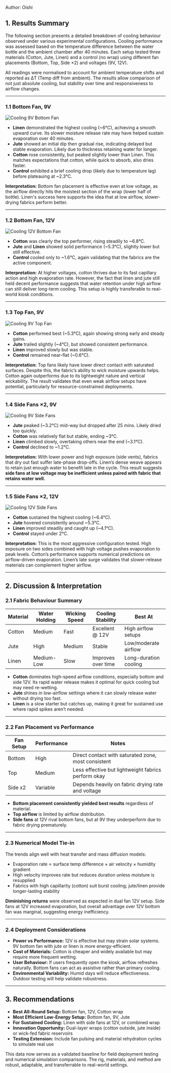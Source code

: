 Author: Oishi

## 1. Results Summary

The following section presents a detailed breakdown of cooling behaviour observed under various experimental configurations. Cooling performance was assessed based on the temperature difference between the water bottle and the ambient chamber after 40 minutes. Each setup tested three materials (Cotton, Jute, Linen) and a control (no wrap) using different fan placements (Bottom, Top, Side ×2) and voltages (9V, 12V).

All readings were normalised to account for ambient temperature shifts and reported as ΔT (Temp diff from ambient). The results allow comparison of not just absolute cooling, but stability over time and responsiveness to airflow changes.

---

### 1.1 Bottom Fan, 9V

![Cooling 9V Bottom Fan](/finalassets/experimentaldata/plots/botfan9V.png)

- **Linen** demonstrated the highest cooling (~6°C), achieving a smooth upward curve. Its slower moisture release rate may have helped sustain evaporation over 40 minutes.
- **Jute** showed an initial dip then gradual rise, indicating delayed but stable evaporation. Likely due to thickness retaining water for longer.
- **Cotton** rose consistently, but peaked slightly lower than Linen. This matches expectations that cotton, while quick to absorb, also dries faster.
- **Control** exhibited a brief cooling drop (likely due to temperature lag) before plateauing at ~2.3°C.

**Interpretation:** Bottom fan placement is effective even at low voltage, as the airflow directly hits the moistest section of the wrap (lower half of bottle). Linen's success here supports the idea that at low airflow, slower-drying fabrics perform better.

---

### 1.2 Bottom Fan, 12V

![Cooling 12V Bottom Fan](./finalassets/experimentaldata/plots/botfan12V.png)

- **Cotton** was clearly the top performer, rising steadily to ~6.8°C.
- **Jute** and **Linen** showed solid performance (~5.3°C), slightly lower but still effective.
- **Control** cooled only to ~1.6°C, again validating that the fabrics are the active component.

**Interpretation:** At higher voltages, cotton thrives due to its fast capillary action and high evaporation rate. However, the fact that linen and jute still held decent performance suggests that water retention under high airflow can still deliver long-term cooling. This setup is highly transferable to real-world kiosk conditions.

---

### 1.3 Top Fan, 9V

![Cooling 9V Top Fan](./finalassets/experimentaldata/plots/topfan9V.png)

- **Cotton** performed best (~5.3°C), again showing strong early and steady gains.
- **Jute** trailed slightly (~4°C), but showed consistent performance.
- **Linen** improved slowly but was stable.
- **Control** remained near-flat (~0.6°C).

**Interpretation:** Top fans likely have lower direct contact with saturated surfaces. Despite this, the fabric’s ability to wick moisture upwards helps. Cotton again outperforms due to its lightweight nature and vertical wickability. The result validates that even weak airflow setups have potential, particularly for resource-constrained deployments.

---

### 1.4 Side Fans ×2, 9V

![Cooling 9V Side Fans](./finalassets/experimentaldata/plots/sidefan9V.png)

- **Jute** peaked (~3.2°C) mid-way but dropped after 25 mins. Likely dried too quickly.
- **Cotton** was relatively flat but stable, ending ~3°C.
- **Linen** climbed slowly, overtaking others near the end (~3.1°C).
- **Control** declined to ~1.2°C.

**Interpretation:** With lower power and high exposure (side vents), fabrics that dry out fast suffer late-phase drop-offs. Linen’s dense weave appears to retain just enough water to benefit late in the cycle. This result suggests **side fans at low voltage may be inefficient unless paired with fabric that retains water well.**

---

### 1.5 Side Fans ×2, 12V

![Cooling 12V Side Fans](./finalassets/experimentaldata/plots/sidefan12V.png)

- **Cotton** sustained the highest cooling (~6.4°C).
- **Jute** hovered consistently around ~5.3°C.
- **Linen** improved steadily and caught up (~4.1°C).
- **Control** stayed under 2°C.

**Interpretation:** This is the most aggressive configuration tested. High exposure on two sides combined with high voltage pushes evaporation to peak levels. Cotton’s performance supports numerical predictions on airflow-driven evaporation. Linen’s late surge validates that slower-release materials can complement higher airflow.

---

## 2. Discussion & Interpretation

### 2.1 Fabric Behaviour Summary

| Material | Water Holding | Wicking Speed | Cooling Stability | Best At                |
|----------|----------------|----------------|--------------------|------------------------|
| Cotton   | Medium         | Fast           | Excellent @ 12V    | High airflow setups    |
| Jute     | High           | Medium         | Stable             | Low/moderate airflow   |
| Linen    | Medium-Low     | Slow           | Improves over time | Long-duration cooling  |

- **Cotton** dominates high-speed airflow conditions, especially bottom and side 12V. Its rapid water release makes it optimal for quick cooling but may need re-wetting.
- **Jute** shines in low-airflow settings where it can slowly release water without drying too fast.
- **Linen** is a slow starter but catches up, making it great for sustained use where rapid spikes aren’t needed.

---

### 2.2 Fan Placement vs Performance

| Fan Setup | Performance | Notes                                              |
|-----------|-------------|----------------------------------------------------|
| Bottom    | High        | Direct contact with saturated zone, most consistent |
| Top       | Medium      | Less effective but lightweight fabrics perform okay |
| Side x2   | Variable    | Depends heavily on fabric drying rate and voltage   |

- **Bottom placement consistently yielded best results** regardless of material.
- **Top airflow** is limited by airflow distribution.
- **Side fans** at 12V rival bottom fans, but at 9V they underperform due to fabric drying prematurely.

---

### 2.3 Numerical Model Tie-in

The trends align well with heat transfer and mass diffusion models:
- Evaporation rate ∝ surface temp difference × air velocity × humidity gradient
- High velocity improves rate but reduces duration unless moisture is resupplied
- Fabrics with high capillarity (cotton) suit burst cooling; jute/linen provide longer-lasting stability

**Diminishing returns** were observed as expected in dual fan 12V setup. Side fans at 12V increased evaporation, but overall advantage over 12V bottom fan was marginal, suggesting energy inefficiency.

---

### 2.4 Deployment Considerations

- **Power vs Performance:** 12V is effective but may strain solar systems. 9V bottom fan with jute or linen is more energy-efficient.
- **Cost of Materials:** Cotton is cheaper and widely available but may require more frequent wetting.
- **User Behaviour:** If users frequently open the kiosk, airflow refreshes naturally. Bottom fans can act as assistive rather than primary cooling.
- **Environmental Variability:** Humid days will reduce effectiveness. Outdoor testing will help validate robustness.

---

## 3. Recommendations

- **Best All-Round Setup:** Bottom fan, 12V, Cotton wrap
- **Most Efficient Low-Energy Setup:** Bottom fan, 9V, Jute
- **For Sustained Cooling:** Linen with side fans at 12V, or combined wrap
- **Innovation Opportunity:** Dual-layer wraps (cotton outside, jute inside) or wick-fed fabric reservoirs
- **Testing Extension:** Include fan pulsing and material rehydration cycles to simulate real use

This data now serves as a validated baseline for field deployment testing and numerical simulation comparisons. The rig, materials, and method are robust, adaptable, and transferrable to real-world settings.



